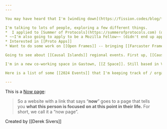 ```yaml
---
---

You may have heard that I'm [winding down](https://fission.codes/blog/farewell-from-fission/) [[Fission]] as of April 2024.

I'm talking to lots of people, exploring a few different things.
*  I applied to [Summer of Protocols](https://summerofprotocols.com) (didn't get accepted!) with some ideas around [[Community Search Engines]]. Still exploring other opportunities for this.
* ~~I'm also going to apply to be a Mozilla Fellow~~ (didn't end up applying), with some ideas around [[Local AI]]
* Interested in [[Proto Apps]]
* Want to do some work on [[Open Frames]] -- bringing [[Farcaster Frames]] to [[ActivityPub]] and [[Bluesky]].

Going to see about [[Causal Islands]] regional events. First up, [[Causal Islands Berlin]].

I'm in a new co-working space in Gastown, [[Z Space]]. Still based in Vancouver.

Here is a list of some [[2024 Events]] that I'm keeping track of / organizing / might attend. [[LOCALHOST]]

---
```


This is a [Now page](https://nownownow.com/about):

> So a website with a link that says “**now**” goes to a page that tells you **what this person is focused on at this point in their life.** For short, we call it a “now page”.

Created by [[Derek Sivers]]






